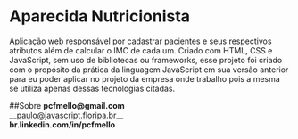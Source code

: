 # Aparecida Nutricionista
Aplicação web responsável por cadastrar pacientes e seus respectivos atributos além de calcular o IMC de cada um.
Criado com HTML, CSS e JavaScript, sem uso de bibliotecas ou frameworks, esse projeto foi criado com o propósito da prática
da linguagem JavaScript em sua versão anterior para eu poder aplicar no projeto da empresa onde trabalho pois a mesma se utiliza apenas dessas tecnologias citadas.

##Sobre
__pcfmello@gmail.com__  
__paulo@javascript.floripa.br__  
__br.linkedin.com/in/pcfmello__  
